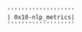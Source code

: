            

             '''''''''''''''''''
             | 0x10-nlp_metrics|
             '''''''''''''''''''

